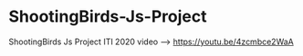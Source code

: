 # ShootingBirds-Js-Project
ShootingBirds Js Project ITI 2020 video --> https://youtu.be/4zcmbce2WaA
